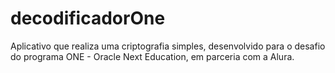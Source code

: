 # decodificadorOne
Aplicativo que realiza uma criptografia simples, desenvolvido para o desafio do programa ONE - Oracle Next Education, em parceria com a Alura. 
